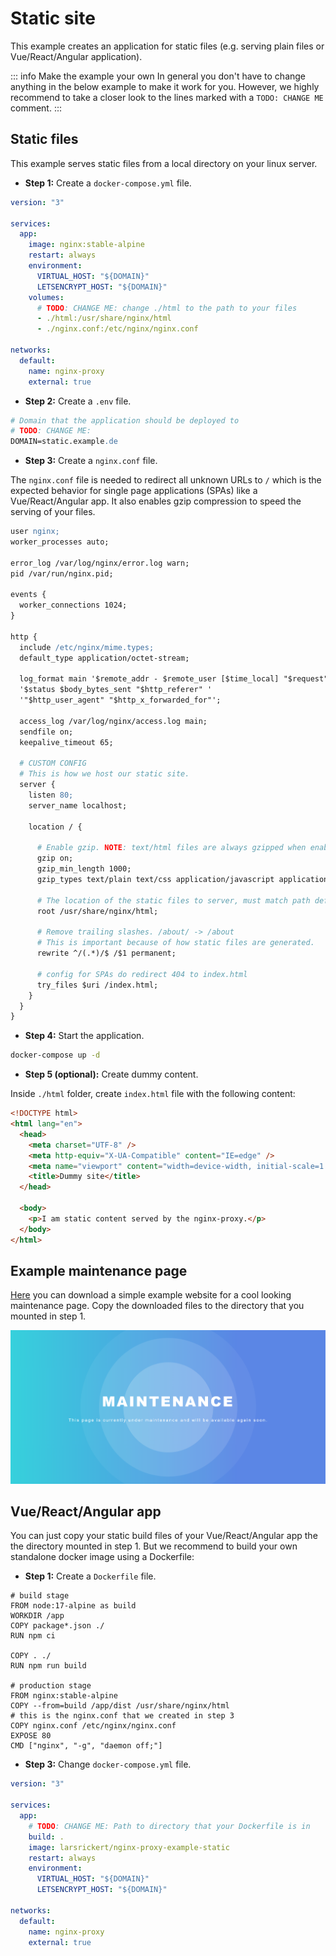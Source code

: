 # Static site

This example creates an application for static files (e.g. serving plain files or Vue/React/Angular application).

::: info Make the example your own
In general you don't have to change anything in the below example to make it work for you. However, we highly recommend to take a closer look to the lines marked with a `TODO: CHANGE ME` comment.
:::

## Static files

This example serves static files from a local directory on your linux server.

- **Step 1:** Create a `docker-compose.yml` file.

```yaml
version: "3"

services:
  app:
    image: nginx:stable-alpine
    restart: always
    environment:
      VIRTUAL_HOST: "${DOMAIN}"
      LETSENCRYPT_HOST: "${DOMAIN}"
    volumes:
      # TODO: CHANGE ME: change ./html to the path to your files
      - ./html:/usr/share/nginx/html
      - ./nginx.conf:/etc/nginx/nginx.conf

networks:
  default:
    name: nginx-proxy
    external: true
```

- **Step 2:** Create a `.env` file.

```apache
# Domain that the application should be deployed to
# TODO: CHANGE ME:
DOMAIN=static.example.de
```

- **Step 3:** Create a `nginx.conf` file.

The `nginx.conf` file is needed to redirect all unknown URLs to `/` which is the expected behavior for single page applications (SPAs) like a Vue/React/Angular app. It also enables gzip compression to speed the serving of your files.

```apache
user nginx;
worker_processes auto;

error_log /var/log/nginx/error.log warn;
pid /var/run/nginx.pid;

events {
  worker_connections 1024;
}

http {
  include /etc/nginx/mime.types;
  default_type application/octet-stream;

  log_format main '$remote_addr - $remote_user [$time_local] "$request" '
  '$status $body_bytes_sent "$http_referer" '
  '"$http_user_agent" "$http_x_forwarded_for"';

  access_log /var/log/nginx/access.log main;
  sendfile on;
  keepalive_timeout 65;

  # CUSTOM CONFIG
  # This is how we host our static site.
  server {
    listen 80;
    server_name localhost;

    location / {

      # Enable gzip. NOTE: text/html files are always gzipped when enabled
      gzip on;
      gzip_min_length 1000;
      gzip_types text/plain text/css application/javascript application/json image/x-icon;

      # The location of the static files to server, must match path defined in Dockerfile
      root /usr/share/nginx/html;

      # Remove trailing slashes. /about/ -> /about
      # This is important because of how static files are generated.
      rewrite ^/(.*)/$ /$1 permanent;

      # config for SPAs do redirect 404 to index.html
      try_files $uri /index.html;
    }
  }
}
```

- **Step 4:** Start the application.

```bash
docker-compose up -d
```

- **Step 5 (optional):** Create dummy content.

Inside `./html` folder, create `index.html` file with the following content:

```html
<!DOCTYPE html>
<html lang="en">
  <head>
    <meta charset="UTF-8" />
    <meta http-equiv="X-UA-Compatible" content="IE=edge" />
    <meta name="viewport" content="width=device-width, initial-scale=1.0" />
    <title>Dummy site</title>
  </head>

  <body>
    <p>I am static content served by the nginx-proxy.</p>
  </body>
</html>
```

## Example maintenance page

[Here](../assets/example-static-maintenance-page.zip) you can download a simple example website for a cool looking maintenance page. Copy the downloaded files to the directory that you mounted in step 1.

![Example maintenance page](../assets/example-static-maintenance.png)

## Vue/React/Angular app

You can just copy your static build files of your Vue/React/Angular app the the directory mounted in step 1. But we recommend to build your own standalone docker image using a Dockerfile:

- **Step 1:** Create a `Dockerfile` file.

```docker
# build stage
FROM node:17-alpine as build
WORKDIR /app
COPY package*.json ./
RUN npm ci

COPY . ./
RUN npm run build

# production stage
FROM nginx:stable-alpine
COPY --from=build /app/dist /usr/share/nginx/html
# this is the nginx.conf that we created in step 3
COPY nginx.conf /etc/nginx/nginx.conf
EXPOSE 80
CMD ["nginx", "-g", "daemon off;"]
```

- **Step 3:** Change `docker-compose.yml` file.

```yaml
version: "3"

services:
  app:
    # TODO: CHANGE ME: Path to directory that your Dockerfile is in
    build: .
    image: larsrickert/nginx-proxy-example-static
    restart: always
    environment:
      VIRTUAL_HOST: "${DOMAIN}"
      LETSENCRYPT_HOST: "${DOMAIN}"

networks:
  default:
    name: nginx-proxy
    external: true
```
